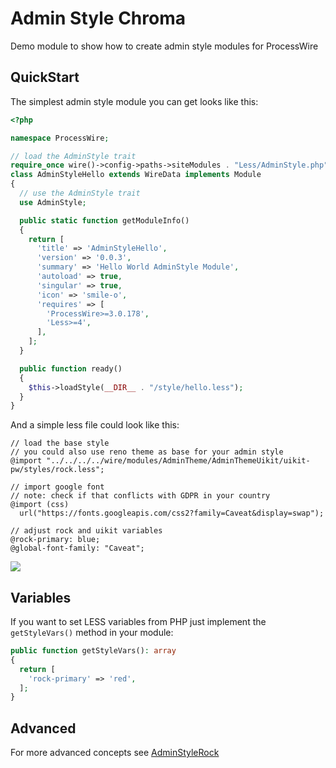 # Admin Style Chroma

Demo module to show how to create admin style modules for ProcessWire

## QuickStart

The simplest admin style module you can get looks like this:

```php
<?php

namespace ProcessWire;

// load the AdminStyle trait
require_once wire()->config->paths->siteModules . "Less/AdminStyle.php";
class AdminStyleHello extends WireData implements Module
{
  // use the AdminStyle trait
  use AdminStyle;

  public static function getModuleInfo()
  {
    return [
      'title' => 'AdminStyleHello',
      'version' => '0.0.3',
      'summary' => 'Hello World AdminStyle Module',
      'autoload' => true,
      'singular' => true,
      'icon' => 'smile-o',
      'requires' => [
        'ProcessWire>=3.0.178',
        'Less>=4',
      ],
    ];
  }

  public function ready()
  {
    $this->loadStyle(__DIR__ . "/style/hello.less");
  }
}
```

And a simple less file could look like this:

```less
// load the base style
// you could also use reno theme as base for your admin style
@import "../../../../wire/modules/AdminTheme/AdminThemeUikit/uikit-pw/styles/rock.less";

// import google font
// note: check if that conflicts with GDPR in your country
@import (css)
  url("https://fonts.googleapis.com/css2?family=Caveat&display=swap");

// adjust rock and uikit variables
@rock-primary: blue;
@global-font-family: "Caveat";
```

<img src=https://i.imgur.com/dDHqiDS.png style="max-height:600px">

## Variables

If you want to set LESS variables from PHP just implement the `getStyleVars()` method in your module:

```php
public function getStyleVars(): array
{
  return [
    'rock-primary' => 'red',
  ];
}
``` 

## Advanced

For more advanced concepts see [AdminStyleRock](https://github.com/baumrock/AdminStyleRock)
